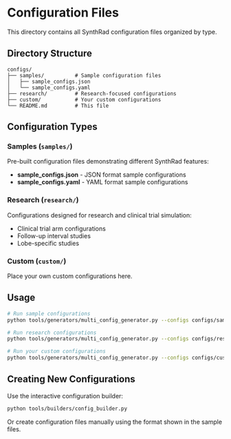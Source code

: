 # Configuration Files

This directory contains all SynthRad configuration files organized by type.

## Directory Structure

```
configs/
├── samples/          # Sample configuration files
│   ├── sample_configs.json
│   └── sample_configs.yaml
├── research/         # Research-focused configurations
├── custom/           # Your custom configurations
└── README.md         # This file
```

## Configuration Types

### Samples (`samples/`)
Pre-built configuration files demonstrating different SynthRad features:
- **sample_configs.json** - JSON format sample configurations
- **sample_configs.yaml** - YAML format sample configurations

### Research (`research/`)
Configurations designed for research and clinical trial simulation:
- Clinical trial arm configurations
- Follow-up interval studies
- Lobe-specific studies

### Custom (`custom/`)
Place your own custom configurations here.

## Usage

```bash
# Run sample configurations
python tools/generators/multi_config_generator.py --configs configs/samples/sample_configs.json

# Run research configurations
python tools/generators/multi_config_generator.py --configs configs/research/research_configs.json

# Run your custom configurations
python tools/generators/multi_config_generator.py --configs configs/custom/my_configs.json
```

## Creating New Configurations

Use the interactive configuration builder:
```bash
python tools/builders/config_builder.py
```

Or create configuration files manually using the format shown in the sample files.
